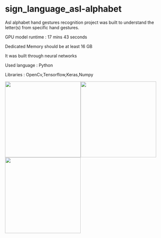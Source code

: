 # sign_language_asl-alphabet

Asl alphabet hand gestures recognition project was built to understand the letter(s) from specific hand gestures.

GPU model runtime : 17 mins 43 seconds 

Dedicated Memory should be  at least 16 GB

It was built through neural networks

Used language  : Python

Libraries  : OpenCv,Tensorflow,Keras,Numpy


<img src="https://github.com/Mukhriddin19980901/sign_language_asl-alphabet/blob/main/A_test.jpg " width="250" height="250" /><img src="https://github.com/Mukhriddin19980901/sign_language_asl-alphabet/blob/main/B_test.jpg " width="250" height="250" /><img src="https://github.com/Mukhriddin19980901/sign_language_asl-alphabet/blob/main/Z_test.jpg " width="250" height="250" />
